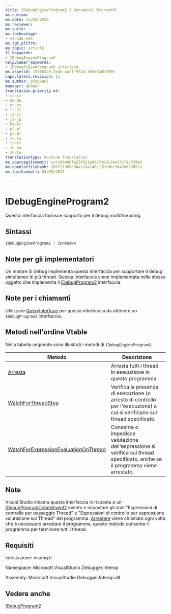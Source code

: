 ```yaml
---
title: IDebugEngineProgram2 | Documenti Microsoft
ms.custom: 
ms.date: 11/04/2016
ms.reviewer: 
ms.suite: 
ms.technology:
- vs-ide-sdk
ms.tgt_pltfrm: 
ms.topic: article
f1_keywords:
- IDebugEngineProgram2
helpviewer_keywords:
- IDebugEngineProgram2 interface
ms.assetid: 151003a9-2e4d-4acf-9f4d-365dfa6b9596
caps.latest.revision: 11
ms.author: gregvanl
manager: ghogen
translation.priority.mt:
- cs-cz
- de-de
- es-es
- fr-fr
- it-it
- ja-jp
- ko-kr
- pl-pl
- pt-br
- ru-ru
- tr-tr
- zh-cn
- zh-tw
translationtype: Machine Translation
ms.sourcegitcommit: ca7c86466fa23fb21a932f26dc24e37c71cf29b4
ms.openlocfilehash: 2897213b9c94a2c8a140c12bfdbc3d4deb29052e
ms.lasthandoff: 04/05/2017

---
```

# <a name="idebugengineprogram2"></a>IDebugEngineProgram2
Questa interfaccia fornisce supporto per il debug multithreading.  
  
## <a name="syntax"></a>Sintassi  
  
```  
IDebugEngineProgram2 : IUnknown  
```  
  
## <a name="notes-for-implementers"></a>Note per gli implementatori  
 Un motore di debug implementa questa interfaccia per supportare il debug simultaneo di più thread. Questa interfaccia viene implementata nello stesso oggetto che implementa il [IDebugProgram2](../../../extensibility/debugger/reference/idebugprogram2.md) interfaccia.  
  
## <a name="notes-for-callers"></a>Note per i chiamanti  
 Utilizzare [QueryInterface](/cpp/atl/queryinterface) per questa interfaccia da ottenere un `IDebugProgram2` interfaccia.  
  
## <a name="methods-in-vtable-order"></a>Metodi nell'ordine Vtable  
 Nella tabella seguente sono illustrati i metodi di `IDebugEngineProgram2`.  
  
|Metodo|Descrizione|  
|------------|-----------------|  
|[Arresta](../../../extensibility/debugger/reference/idebugengineprogram2-stop.md)|Arresta tutti i thread in esecuzione in questo programma.|  
|[WatchForThreadStep](../../../extensibility/debugger/reference/idebugengineprogram2-watchforthreadstep.md)|Verifica la presenza di esecuzione (o arresto di controllo per l'esecuzione) a cui si verificano sul thread specificato.|  
|[WatchForExpressionEvaluationOnThread](../../../extensibility/debugger/reference/idebugengineprogram2-watchforexpressionevaluationonthread.md)|Consente o impedisce valutazione dell'espressione si verifica sul thread specificato, anche se il programma viene arrestato.|  
  
## <a name="remarks"></a>Note  
 Visual Studio chiama questa interfaccia in risposta a un [IDebugProgramCreateEvent2](../../../extensibility/debugger/reference/idebugprogramcreateevent2.md) evento e impostare gli stati "Espressioni di controllo per passaggio Thread" e "Espressioni di controllo per espressione valutazione sul Thread" del programma. [Arrestare](../../../extensibility/debugger/reference/idebugengineprogram2-stop.md) viene chiamato ogni volta che è necessario arrestare il programma, questo metodo consente il programma per terminare tutti i thread.  
  
## <a name="requirements"></a>Requisiti  
 Intestazione: msdbg.h  
  
 Namespace: Microsoft.VisualStudio.Debugger.Interop  
  
 Assembly: Microsoft.VisualStudio.Debugger.Interop.dll  
  
## <a name="see-also"></a>Vedere anche  
 [IDebugProgram2](../../../extensibility/debugger/reference/idebugprogram2.md)
